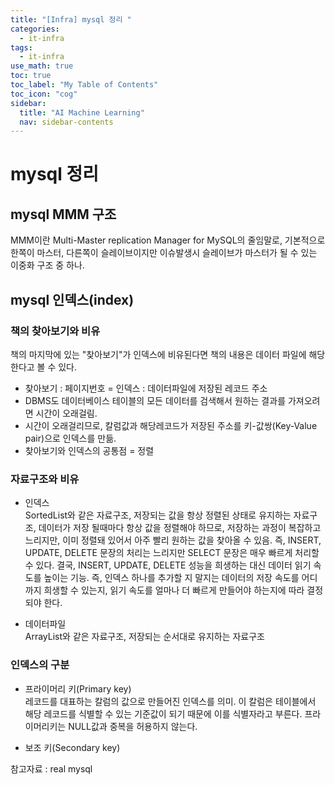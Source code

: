 ```yaml
---
title: "[Infra] mysql 정리 " 
categories:
  - it-infra
tags:
  - it-infra
use_math: true
toc: true
toc_label: "My Table of Contents"
toc_icon: "cog"
sidebar:
  title: "AI Machine Learning"
  nav: sidebar-contents
---
```


# mysql 정리

## mysql MMM 구조

MMM이란 Multi-Master replication Manager for MySQL의 줄임말로, 
기본적으로 한쪽이 마스터, 다른쪽이 슬레이브이지만 
이슈발생시 슬레이브가 마스터가 될 수 있는 이중화 구조 중 하나.



## mysql 인덱스(index)

### 책의 찾아보기와 비유

책의 마지막에 있는 "찾아보기"가 인덱스에 비유된다면 책의 내용은 데이터 파일에 해당한다고 볼 수 있다. 

* 찾아보기 : 페이지번호 = 인덱스 : 데이터파일에 저장된 레코드 주소
* DBMS도 데이터베이스 테이블의 모든 데이터를 검색해서 원하는 결과를 가져오려면 시간이 오래걸림. 
* 시간이 오래걸리므로, 칼럼값과 해당레코드가 저장된 주소를 키-값쌍(Key-Value pair)으로 인덱스를 만듦.
* 찾아보기와 인덱스의 공통점 = 정렬

### 자료구조와 비유

* 인덱스   
SortedList와 같은 자료구조, 저장되는 값을 항상 정렬된 상태로 유지하는 자료구조, 데이터가 저장 될때마다 항상 값을 정렬해야 하므로, 
저장하는 과정이 복잡하고 느리지만, 이미 정렬돼 있어서 아주 빨리 원하는 값을 찾아올 수 있음. 
즉, INSERT, UPDATE, DELETE 문장의 처리는 느리지만 
SELECT 문장은 매우 빠르게 처리할 수 있다. 결국, INSERT, UPDATE, DELETE 성능을 희생하는 대신 데이터 읽기 속도를 높이는 기능. 
즉, 인덱스 하나를 추가할 지 말지는 데이터의 저장 속도를 어디까지 희생할 수 있는지, 읽기 속도를 얼마나 더 빠르게 만들어야 하는지에 
따라 결정되야 한다. 

* 데이터파일     
ArrayList와 같은 자료구조, 저장되는 순서대로 유지하는 자료구조

### 인덱스의 구분

* 프라이머리 키(Primary key)  
레코드를 대표하는 칼럼의 값으로 만들어진 인덱스를 의미. 이 칼럼은 테이블에서 해당 레코드를 식별할 수 있는 기준값이 되기 때문에 
이를 식별자라고 부른다. 프라이머리키는 NULL값과 중복을 허용하지 않는다. 

* 보조 키(Secondary key)


참고자료 : real mysql

